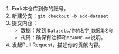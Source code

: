 1. Fork本仓库到你的账号。
2. 新建分支：`git checkout -b add-dataset`
3. 提交内容：
   - 数据：放到 `Datasets/你的名字_数据集名称`
   - 代码：确保有注释和`README.md`说明。
4. 发起Pull Request，描述你的贡献内容。
